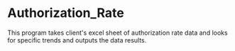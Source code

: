 # Authorization_Rate
This program takes client's excel sheet of authorization rate data and looks for specific trends and outputs the data results.

